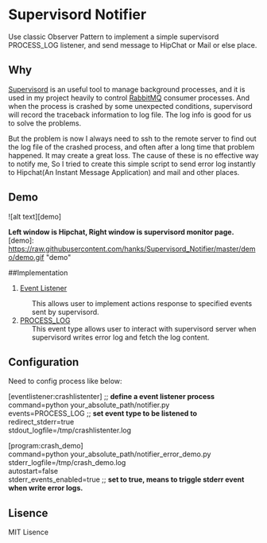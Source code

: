 Supervisord Notifier
===========================

Use classic Observer Pattern to implement a simple supervisord PROCESS_LOG listener, and send message to HipChat or Mail or else place.

## Why
<a href="http://supervisord.org/">Supervisord</a> is an useful tool to manage background processes,  and it is used in my project heavily to control <a href="https://www.rabbitmq.com/">RabbitMQ</a> consumer processes. And when the process is crashed by some unexpected conditions, supervisord will record the traceback information to log file. The log info is good for us to solve the problems.  

But the problem is now I always need to ssh to the remote server to find out the log file of the crashed process, and often after a long time that problem happened. It may create a great loss. The cause of these is no effective way to notify me, So I tried to create this simple script to send error log instantly to Hipchat(An Instant Message Application) and mail and other places.

## Demo
![alt text][demo]

**Left window is Hipchat, Right window is supervisord monitor page.**
[demo]: 
https://raw.githubusercontent.com/hanks/Supervisord_Notifier/master/demo/demo.gif "demo"

##Implementation
<ol>
  <li><a href="http://supervisord.org/events.html">Event Listener</a></li>
    <ol>This allows user to implement actions response to specified events sent by supervisord.
    </ol>
  </li>    
  <li><a href="http://supervisord.org/events.html#process-log-event-type">PROCESS_LOG</a>         
    <ol>This event type allows user to interact with supervisord server when supervisord writes error log and fetch the log content.
    </ol>
  </li>                
</ol>

## Configuration
Need to config process like below:

[eventlistener:crashlistenter] ;; **define a event listener process**   
command=python your_absolute_path/notifier.py    
events=PROCESS_LOG ;; **set event type to be listened to**  
redirect_stderr=true  
stdout_logfile=/tmp/crashlistenter.log  

[program:crash_demo]  
command=python your_absolute_path/notifier_error_demo.py  
stderr_logfile=/tmp/crash_demo.log  
autostart=false  
stderr_events_enabled=true  ;; **set to true, means to triggle stderr event when write error logs.**

## Lisence
MIT Lisence
